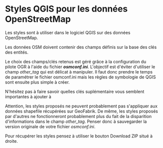 # Styles QGIS pour les données OpenStreetMap

Les styles sont à utiliser dans le logiciel QGIS sur des données OpenStreetMap.

Les données OSM doivent contenir des champs définis sur la base des clés des entités.

Le choix des champs/clés retenus est géré grâce à la configuration du pilote OGR à l'aide du fichier **_osmconf.ini_**. L'objectif est d'éviter d'utiliser le champ *other_tag* qui est délicat à manipuler. Il faut donc prendre le temps de paramétrer le fichier osmconf.ini mais les règles de symbologie de QGIS sont ensuite plus simple à créer.

N'hésitez pas à faire savoir quelles clés suplémentaire vous semblent importantes à ajouter à 

Attention, les styles proposés ne peuvent probablement pas s'appliquer aux données shapefile récupérées sur GeoFabrik. De même, les styles proposés par d'autres ne fonctionneront probablement plus du fait de la disparition d'informations dans le champ *other_tag*. Penser donc à sauvegarder la version originale de votre fichier _osmconf.ini_.

Pour récupérer les styles pensez à utiliser le bouton Download ZIP situé à droite.
